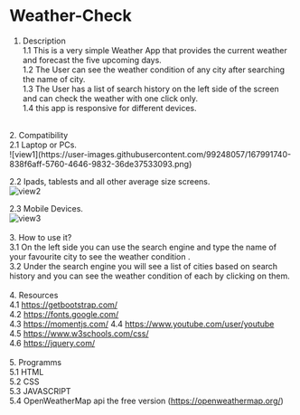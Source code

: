 # Weather-Check</br>
1. Description </br>
 1.1 This is a very simple Weather App that provides the current weather and forecast the five upcoming days.</br>
 1.2 The User can see the weather condition of any city after searching the name of city.</br>
 1.3 The User has a list of search history on the left side of the screen and can check the weather with one click only.</br>
 1.4 this app is responsive for different devices.</br>
</br>
2. Compatibility</br>
  2.1 Laptop or PCs.</br>
  ![view1](https://user-images.githubusercontent.com/99248057/167991740-838f6aff-5760-4646-9832-36de37533093.png)</br>
 
  2.2 Ipads, tablests and all other average size screens.</br> 
   ![view2](https://user-images.githubusercontent.com/99248057/167991916-f262a0d4-7144-47d3-b4a9-be359a17843b.png)</br>

  2.3 Mobile Devices.</br>
  ![view3](https://user-images.githubusercontent.com/99248057/167991960-88a06b38-b1d7-4e8c-b6fa-74a267cb29b2.png)</br>
  </br>
3. How to use it?</br>
 3.1 On the left side you can use the search engine and type the name of your favourite city to see the weather condition .</br>
 3.2 Under the search engine you will see a list of cities based on search history and you can see the weather condition of each by clicking on them.</br>
 </br>
4. Resources </br>
 4.1 https://getbootstrap.com/ </br>
 4.2 https://fonts.google.com/ </br>
 4.3 https://momentjs.com/
 4.4 https://www.youtube.com/user/youtube </br>
 4.5 https://www.w3schools.com/css/ </br>
 4.6 https://jquery.com/ </br>
 </br>
5. Programms</br>
 5.1 HTML </br>
 5.2 CSS </br>
 5.3 JAVASCRIPT </br>
 5.4 OpenWeatherMap api the free version (https://openweathermap.org/) </b>
